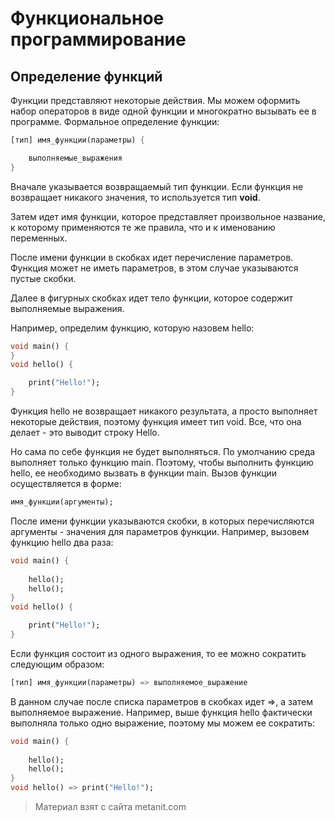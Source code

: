 # Функциональное программирование

## Определение функций

Функции представляют некоторые действия. Мы можем оформить набор операторов в виде одной функции и многократно вызывать ее в программе. Формальное определение функции:

```dart
[тип] имя_функции(параметры) {

    выполняемые_выражения
}
```

Вначале указывается возвращаемый тип функции. Если функция не возвращает никакого значения, то используется тип **void**.

Затем идет имя функции, которое представляет произвольное название, к которому применяются те же правила, что и к именованию переменных.

После имени функции в скобках идет перечисление параметров. Функция может не иметь параметров, в этом случае указываются пустые скобки.

Далее в фигурных скобках идет тело функции, которое содержит выполняемые выражения.

Например, определим функцию, которую назовем hello:

```dart
void main() {
}
void hello() {

    print("Hello!");
}
```

Функция hello не возвращает никакого результата, а просто выполняет некоторые действия, поэтому функция имеет тип void. Все, что она делает - это выводит строку Hello.

Но сама по себе функция не будет выполняться. По умолчанию среда выполняет только функцию main. Поэтому, чтобы выполнить функцию hello, ее необходимо вызвать в функции main. Вызов функции осуществляется в форме:

```dart
имя_функции(аргументы);
```

После имени функции указываются скобки, в которых перечисляются аргументы - значения для параметров функции. Например, вызовем функцию hello два раза:

```dart
void main() {
    
    hello();
    hello();
}
void hello() {

    print("Hello!");
}
```

Если функция состоит из одного выражения, то ее можно сократить следующим образом:

```dart
[тип] имя_функции(параметры) => выполняемое_выражение
```

В данном случае после списка параметров в скобках идет =>, а затем выполняемое выражение. Например, выше функция hello фактически выполняла только одно выражение, поэтому мы можем ее сократить:

```dart
void main() {
    
    hello();
    hello();
}
void hello() => print("Hello!");
```


> Материал взят с сайта metanit.com